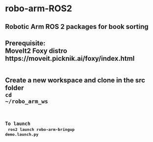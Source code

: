 # robo-arm-ROS2
<h2>Robotic Arm ROS 2 packages for book sorting<h2>

<body>
Prerequisite:<br>
MoveIt2 Foxy distro<br>
https://moveit.picknik.ai/foxy/index.html<br><br>

Create a new workspace and clone in the src folder<br>
<code>cd ~/robo_arm_ws<code><br>

To launch<br>
<code>ros2 launch robo-arm-bringup demo.launch.py<code><br>
<body>
